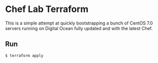 # Chef Lab Terraform

This is a simple attempt at quickly bootstrapping a bunch of CentOS 7.0 servers running on Digital Ocean fully updated and with the latest Chef.

## Run

    $ terraform apply


